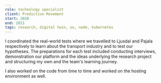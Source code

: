 ```yaml
---
role: technology specialist
client: Predictive Movement
start: 2020
end: 2021
tags: research, digital twin, ux, node, kubernetes
---
```


I coordinated the real-world tests where we travelled to Ljusdal and Pajala respectively to learn about the transport industry and to test our hypotheses. The preparations for each test included conducting interviews, demonstration our platform and the ideas underlying the research project and structuring my own and the team's learning journey.

I also worked on the code from time to time and worked on the hosting environment as well.
